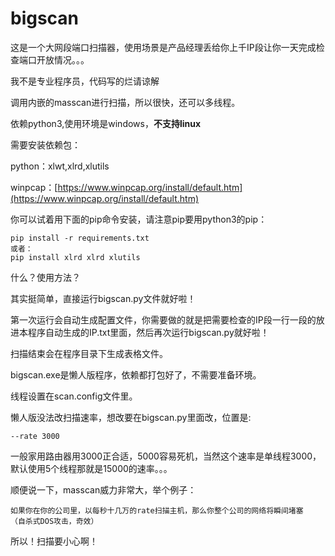 # bigscan
这是一个大网段端口扫描器，使用场景是产品经理丢给你上千IP段让你一天完成检查端口开放情况。。。

我不是专业程序员，代码写的烂请谅解

调用内嵌的masscan进行扫描，所以很快，还可以多线程。

依赖python3,使用环境是windows，**不支持linux**

需要安装依赖包：

python：xlwt,xlrd,xlutils

winpcap：[https://www.winpcap.org/install/default.htm](https://www.winpcap.org/install/default.htm)

你可以试着用下面的pip命令安装，请注意pip要用python3的pip：

	pip install -r requirements.txt
	或者：
	pip install xlrd xlrd xlutils

什么？使用方法？

其实挺简单，直接运行bigscan.py文件就好啦！

第一次运行会自动生成配置文件，你需要做的就是把需要检查的IP段一行一段的放进本程序自动生成的IP.txt里面，然后再次运行bigscan.py就好啦！

扫描结束会在程序目录下生成表格文件。

bigscan.exe是懒人版程序，依赖都打包好了，不需要准备环境。

线程设置在scan.config文件里。

懒人版没法改扫描速率，想改要在bigscan.py里面改，位置是:

	--rate 3000
一般家用路由器用3000正合适，5000容易死机，当然这个速率是单线程3000，默认使用5个线程那就是15000的速率。。。

顺便说一下，masscan威力非常大，举个例子：

	如果你在你的公司里，以每秒十几万的rate扫描主机，那么你整个公司的网络将瞬间堵塞
	（自杀式DOS攻击，奇效）

所以！扫描要小心啊！
